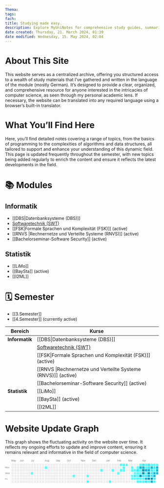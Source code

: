 ```yaml
---
Thema:
tags: 
fach: 
title: Studying made easy.
description: Explore MyUniNotes for comprehensive study guides, summaries, and academic resources tailored for students across Computer Science. Elevate your learning, ace your exams, and connect with peers for collaborative study. Your go-to for academic success!
date created: Thursday, 21. March 2024, 01:39
date modified: Wednesday, 15. May 2024, 02:04
---
```

# About This Site

This website serves as a centralized archive, offering you structured access to a wealth of study materials that I’ve gathered and written in the language of the module (mostly German). It’s designed to provide a clear, organized, and comprehensive resource for anyone interested in the intricacies of computer science, as seen through my personal academic lens. If necessary, the website can be translated into any required language using a browser’s built-in translator.

# What You’ll Find Here

Here, you’ll find detailed notes covering a range of topics, from the basics of programming to the complexities of algorithms and data structures, all tailored to support and enhance your understanding of this dynamic field. This page is updated frequently throughout the semester, with new topics being added regularly to enrich the content and ensure it reflects the latest developments in the field.

# 📚 Modules

## Informatik
- [[DBS|Datenbanksysteme (DBS)]]
- [Softwaretechnik (SWT)](https://hustle-swt.vercel.app/) 
- [[FSK|Formale Sprachen und Komplexität (FSK)]] (active)
- [[RNVS |Rechnernetze und Verteilte Systeme (RNVS)]] (active)
- [[Bachelorseminar-Software Security]] (active)
## Statistik
- [[LiMo]] 
- [[BaySta]] (active)
- [[I2ML]]

# 🗓️ Semester

- [[3.Semester]]
- [[4.Semester]] (currently active)


| Bereich       | Kurse                                                        |
|---------------|--------------------------------------------------------------|
| **Informatik**| [[DBS\|Datenbanksysteme (DBS)]]                              |
|               | [Softwaretechnik (SWT)](https://hustle-swt.vercel.app/)      |
|               | [[FSK\|Formale Sprachen und Komplexität (FSK)]] (active)     |
|               | [[RNVS \|Rechnernetze und Verteilte Systeme (RNVS)]] (active)|
|               | [[Bachelorseminar-Software Security]] (active)               |
| **Statistik** | [[LiMo]]                                                     |
|               | [[BaySta]] (active)                                          |
|               | [[I2ML]]                                                     |


# Website Update Graph

This graph shows the fluctuating activity on the website over time. It reflects my ongoing efforts to update and improve content, ensuring it remains relevant and informative in the field of computer science. 



<!-- IMPORT SVG HERE -->

<svg width="100%" height="100%" viewBox="0 0 663 104" preserveAspectRatio="xMidYMid meet" version="1.1" xmlns="http://www.w3.org/2000/svg" xmlns:xlink="http://www.w3.org/1999/xlink" width="663" height="104"><rect style="fill:#EEEEEE;shape-rendering:crispedges;" data-score="0" data-date="2023-05-14" x="27" y="20" width="10" height="10"/><rect style="fill:#EEEEEE;shape-rendering:crispedges;" data-score="0" data-date="2023-05-21" x="39" y="20" width="10" height="10"/><rect style="fill:#EEEEEE;shape-rendering:crispedges;" data-score="0" data-date="2023-05-28" x="51" y="20" width="10" height="10"/><rect style="fill:#EEEEEE;shape-rendering:crispedges;" data-score="0" data-date="2023-06-04" x="63" y="20" width="10" height="10"/><rect style="fill:#EEEEEE;shape-rendering:crispedges;" data-score="0" data-date="2023-06-11" x="75" y="20" width="10" height="10"/><rect style="fill:#EEEEEE;shape-rendering:crispedges;" data-score="0" data-date="2023-06-18" x="87" y="20" width="10" height="10"/><rect style="fill:#EEEEEE;shape-rendering:crispedges;" data-score="0" data-date="2023-06-25" x="99" y="20" width="10" height="10"/><rect style="fill:#EEEEEE;shape-rendering:crispedges;" data-score="0" data-date="2023-07-02" x="111" y="20" width="10" height="10"/><rect style="fill:#EEEEEE;shape-rendering:crispedges;" data-score="0" data-date="2023-07-09" x="123" y="20" width="10" height="10"/><rect style="fill:#EEEEEE;shape-rendering:crispedges;" data-score="0" data-date="2023-07-16" x="135" y="20" width="10" height="10"/><rect style="fill:#EEEEEE;shape-rendering:crispedges;" data-score="0" data-date="2023-07-23" x="147" y="20" width="10" height="10"/><rect style="fill:#EEEEEE;shape-rendering:crispedges;" data-score="0" data-date="2023-07-30" x="159" y="20" width="10" height="10"/><rect style="fill:#EEEEEE;shape-rendering:crispedges;" data-score="0" data-date="2023-08-06" x="171" y="20" width="10" height="10"/><rect style="fill:#EEEEEE;shape-rendering:crispedges;" data-score="0" data-date="2023-08-13" x="183" y="20" width="10" height="10"/><rect style="fill:#EEEEEE;shape-rendering:crispedges;" data-score="0" data-date="2023-08-20" x="195" y="20" width="10" height="10"/><rect style="fill:#EEEEEE;shape-rendering:crispedges;" data-score="0" data-date="2023-08-27" x="207" y="20" width="10" height="10"/><rect style="fill:#EEEEEE;shape-rendering:crispedges;" data-score="0" data-date="2023-09-03" x="219" y="20" width="10" height="10"/><rect style="fill:#EEEEEE;shape-rendering:crispedges;" data-score="0" data-date="2023-09-10" x="231" y="20" width="10" height="10"/><rect style="fill:#EEEEEE;shape-rendering:crispedges;" data-score="0" data-date="2023-09-17" x="243" y="20" width="10" height="10"/><rect style="fill:#EEEEEE;shape-rendering:crispedges;" data-score="0" data-date="2023-09-24" x="255" y="20" width="10" height="10"/><rect style="fill:#EEEEEE;shape-rendering:crispedges;" data-score="0" data-date="2023-10-01" x="267" y="20" width="10" height="10"/><rect style="fill:#EEEEEE;shape-rendering:crispedges;" data-score="0" data-date="2023-10-08" x="279" y="20" width="10" height="10"/><rect style="fill:#EEEEEE;shape-rendering:crispedges;" data-score="0" data-date="2023-10-15" x="291" y="20" width="10" height="10"/><rect style="fill:#EEEEEE;shape-rendering:crispedges;" data-score="0" data-date="2023-10-22" x="303" y="20" width="10" height="10"/><rect style="fill:#EEEEEE;shape-rendering:crispedges;" data-score="0" data-date="2023-10-29" x="315" y="20" width="10" height="10"/><rect style="fill:#EEEEEE;shape-rendering:crispedges;" data-score="0" data-date="2023-11-05" x="327" y="20" width="10" height="10"/><rect style="fill:#EEEEEE;shape-rendering:crispedges;" data-score="0" data-date="2023-11-12" x="339" y="20" width="10" height="10"/><rect style="fill:#EEEEEE;shape-rendering:crispedges;" data-score="0" data-date="2023-11-19" x="351" y="20" width="10" height="10"/><rect style="fill:#EEEEEE;shape-rendering:crispedges;" data-score="0" data-date="2023-11-26" x="363" y="20" width="10" height="10"/><rect style="fill:#EEEEEE;shape-rendering:crispedges;" data-score="0" data-date="2023-12-03" x="375" y="20" width="10" height="10"/><rect style="fill:#EEEEEE;shape-rendering:crispedges;" data-score="0" data-date="2023-12-10" x="387" y="20" width="10" height="10"/><rect style="fill:#EEEEEE;shape-rendering:crispedges;" data-score="0" data-date="2023-12-17" x="399" y="20" width="10" height="10"/><rect style="fill:#EEEEEE;shape-rendering:crispedges;" data-score="0" data-date="2023-12-24" x="411" y="20" width="10" height="10"/><rect style="fill:#EEEEEE;shape-rendering:crispedges;" data-score="0" data-date="2023-12-31" x="423" y="20" width="10" height="10"/><rect style="fill:#EEEEEE;shape-rendering:crispedges;" data-score="0" data-date="2024-01-07" x="435" y="20" width="10" height="10"/><rect style="fill:#EEEEEE;shape-rendering:crispedges;" data-score="0" data-date="2024-01-14" x="447" y="20" width="10" height="10"/><rect style="fill:#EEEEEE;shape-rendering:crispedges;" data-score="0" data-date="2024-01-21" x="459" y="20" width="10" height="10"/><rect style="fill:#EEEEEE;shape-rendering:crispedges;" data-score="0" data-date="2024-01-28" x="471" y="20" width="10" height="10"/><rect style="fill:#EEEEEE;shape-rendering:crispedges;" data-score="0" data-date="2024-02-04" x="483" y="20" width="10" height="10"/><rect style="fill:#4dffff;shape-rendering:crispedges;" data-score="1" data-date="2024-02-11" x="495" y="20" width="10" height="10"/><rect style="fill:#4dffff;shape-rendering:crispedges;" data-score="1" data-date="2024-02-18" x="507" y="20" width="10" height="10"/><rect style="fill:#4dffff;shape-rendering:crispedges;" data-score="1" data-date="2024-02-25" x="519" y="20" width="10" height="10"/><rect style="fill:#EEEEEE;shape-rendering:crispedges;" data-score="0" data-date="2024-03-03" x="531" y="20" width="10" height="10"/><rect style="fill:#EEEEEE;shape-rendering:crispedges;" data-score="0" data-date="2024-03-10" x="543" y="20" width="10" height="10"/><rect style="fill:#EEEEEE;shape-rendering:crispedges;" data-score="0" data-date="2024-03-17" x="555" y="20" width="10" height="10"/><rect style="fill:#EEEEEE;shape-rendering:crispedges;" data-score="0" data-date="2024-03-24" x="567" y="20" width="10" height="10"/><rect style="fill:#4dffff;shape-rendering:crispedges;" data-score="1" data-date="2024-03-31" x="579" y="20" width="10" height="10"/><rect style="fill:#33efff;shape-rendering:crispedges;" data-score="2" data-date="2024-04-07" x="591" y="20" width="10" height="10"/><rect style="fill:#4dffff;shape-rendering:crispedges;" data-score="1" data-date="2024-04-14" x="603" y="20" width="10" height="10"/><rect style="fill:#33efff;shape-rendering:crispedges;" data-score="2" data-date="2024-04-21" x="615" y="20" width="10" height="10"/><rect style="fill:#4dffff;shape-rendering:crispedges;" data-score="1" data-date="2024-04-28" x="627" y="20" width="10" height="10"/><rect style="fill:#4dffff;shape-rendering:crispedges;" data-score="1" data-date="2024-05-05" x="639" y="20" width="10" height="10"/><rect style="fill:#4dffff;shape-rendering:crispedges;" data-score="1" data-date="2024-05-12" x="651" y="20" width="10" height="10"/><rect style="fill:#EEEEEE;shape-rendering:crispedges;" data-score="0" data-date="2023-05-15" x="27" y="32" width="10" height="10"/><rect style="fill:#EEEEEE;shape-rendering:crispedges;" data-score="0" data-date="2023-05-22" x="39" y="32" width="10" height="10"/><rect style="fill:#EEEEEE;shape-rendering:crispedges;" data-score="0" data-date="2023-05-29" x="51" y="32" width="10" height="10"/><rect style="fill:#EEEEEE;shape-rendering:crispedges;" data-score="0" data-date="2023-06-05" x="63" y="32" width="10" height="10"/><rect style="fill:#EEEEEE;shape-rendering:crispedges;" data-score="0" data-date="2023-06-12" x="75" y="32" width="10" height="10"/><rect style="fill:#EEEEEE;shape-rendering:crispedges;" data-score="0" data-date="2023-06-19" x="87" y="32" width="10" height="10"/><rect style="fill:#EEEEEE;shape-rendering:crispedges;" data-score="0" data-date="2023-06-26" x="99" y="32" width="10" height="10"/><rect style="fill:#EEEEEE;shape-rendering:crispedges;" data-score="0" data-date="2023-07-03" x="111" y="32" width="10" height="10"/><rect style="fill:#EEEEEE;shape-rendering:crispedges;" data-score="0" data-date="2023-07-10" x="123" y="32" width="10" height="10"/><rect style="fill:#EEEEEE;shape-rendering:crispedges;" data-score="0" data-date="2023-07-17" x="135" y="32" width="10" height="10"/><rect style="fill:#EEEEEE;shape-rendering:crispedges;" data-score="0" data-date="2023-07-24" x="147" y="32" width="10" height="10"/><rect style="fill:#EEEEEE;shape-rendering:crispedges;" data-score="0" data-date="2023-07-31" x="159" y="32" width="10" height="10"/><rect style="fill:#4dffff;shape-rendering:crispedges;" data-score="1" data-date="2023-08-07" x="171" y="32" width="10" height="10"/><rect style="fill:#EEEEEE;shape-rendering:crispedges;" data-score="0" data-date="2023-08-14" x="183" y="32" width="10" height="10"/><rect style="fill:#EEEEEE;shape-rendering:crispedges;" data-score="0" data-date="2023-08-21" x="195" y="32" width="10" height="10"/><rect style="fill:#EEEEEE;shape-rendering:crispedges;" data-score="0" data-date="2023-08-28" x="207" y="32" width="10" height="10"/><rect style="fill:#EEEEEE;shape-rendering:crispedges;" data-score="0" data-date="2023-09-04" x="219" y="32" width="10" height="10"/><rect style="fill:#EEEEEE;shape-rendering:crispedges;" data-score="0" data-date="2023-09-11" x="231" y="32" width="10" height="10"/><rect style="fill:#EEEEEE;shape-rendering:crispedges;" data-score="0" data-date="2023-09-18" x="243" y="32" width="10" height="10"/><rect style="fill:#EEEEEE;shape-rendering:crispedges;" data-score="0" data-date="2023-09-25" x="255" y="32" width="10" height="10"/><rect style="fill:#EEEEEE;shape-rendering:crispedges;" data-score="0" data-date="2023-10-02" x="267" y="32" width="10" height="10"/><rect style="fill:#EEEEEE;shape-rendering:crispedges;" data-score="0" data-date="2023-10-09" x="279" y="32" width="10" height="10"/><rect style="fill:#EEEEEE;shape-rendering:crispedges;" data-score="0" data-date="2023-10-16" x="291" y="32" width="10" height="10"/><rect style="fill:#EEEEEE;shape-rendering:crispedges;" data-score="0" data-date="2023-10-23" x="303" y="32" width="10" height="10"/><rect style="fill:#EEEEEE;shape-rendering:crispedges;" data-score="0" data-date="2023-10-30" x="315" y="32" width="10" height="10"/><rect style="fill:#EEEEEE;shape-rendering:crispedges;" data-score="0" data-date="2023-11-06" x="327" y="32" width="10" height="10"/><rect style="fill:#EEEEEE;shape-rendering:crispedges;" data-score="0" data-date="2023-11-13" x="339" y="32" width="10" height="10"/><rect style="fill:#EEEEEE;shape-rendering:crispedges;" data-score="0" data-date="2023-11-20" x="351" y="32" width="10" height="10"/><rect style="fill:#EEEEEE;shape-rendering:crispedges;" data-score="0" data-date="2023-11-27" x="363" y="32" width="10" height="10"/><rect style="fill:#EEEEEE;shape-rendering:crispedges;" data-score="0" data-date="2023-12-04" x="375" y="32" width="10" height="10"/><rect style="fill:#EEEEEE;shape-rendering:crispedges;" data-score="0" data-date="2023-12-11" x="387" y="32" width="10" height="10"/><rect style="fill:#EEEEEE;shape-rendering:crispedges;" data-score="0" data-date="2023-12-18" x="399" y="32" width="10" height="10"/><rect style="fill:#EEEEEE;shape-rendering:crispedges;" data-score="0" data-date="2023-12-25" x="411" y="32" width="10" height="10"/><rect style="fill:#EEEEEE;shape-rendering:crispedges;" data-score="0" data-date="2024-01-01" x="423" y="32" width="10" height="10"/><rect style="fill:#EEEEEE;shape-rendering:crispedges;" data-score="0" data-date="2024-01-08" x="435" y="32" width="10" height="10"/><rect style="fill:#EEEEEE;shape-rendering:crispedges;" data-score="0" data-date="2024-01-15" x="447" y="32" width="10" height="10"/><rect style="fill:#EEEEEE;shape-rendering:crispedges;" data-score="0" data-date="2024-01-22" x="459" y="32" width="10" height="10"/><rect style="fill:#EEEEEE;shape-rendering:crispedges;" data-score="0" data-date="2024-01-29" x="471" y="32" width="10" height="10"/><rect style="fill:#EEEEEE;shape-rendering:crispedges;" data-score="0" data-date="2024-02-05" x="483" y="32" width="10" height="10"/><rect style="fill:#EEEEEE;shape-rendering:crispedges;" data-score="0" data-date="2024-02-12" x="495" y="32" width="10" height="10"/><rect style="fill:#4dffff;shape-rendering:crispedges;" data-score="1" data-date="2024-02-19" x="507" y="32" width="10" height="10"/><rect style="fill:#EEEEEE;shape-rendering:crispedges;" data-score="0" data-date="2024-02-26" x="519" y="32" width="10" height="10"/><rect style="fill:#EEEEEE;shape-rendering:crispedges;" data-score="0" data-date="2024-03-04" x="531" y="32" width="10" height="10"/><rect style="fill:#4dffff;shape-rendering:crispedges;" data-score="1" data-date="2024-03-11" x="543" y="32" width="10" height="10"/><rect style="fill:#EEEEEE;shape-rendering:crispedges;" data-score="0" data-date="2024-03-18" x="555" y="32" width="10" height="10"/><rect style="fill:#4dffff;shape-rendering:crispedges;" data-score="1" data-date="2024-03-25" x="567" y="32" width="10" height="10"/><rect style="fill:#00BCE3;shape-rendering:crispedges;" data-score="3" data-date="2024-04-01" x="579" y="32" width="10" height="10"/><rect style="fill:#00BCE3;shape-rendering:crispedges;" data-score="3" data-date="2024-04-08" x="591" y="32" width="10" height="10"/><rect style="fill:#4dffff;shape-rendering:crispedges;" data-score="1" data-date="2024-04-15" x="603" y="32" width="10" height="10"/><rect style="fill:#33efff;shape-rendering:crispedges;" data-score="2" data-date="2024-04-22" x="615" y="32" width="10" height="10"/><rect style="fill:#00BCE3;shape-rendering:crispedges;" data-score="3" data-date="2024-04-29" x="627" y="32" width="10" height="10"/><rect style="fill:#33efff;shape-rendering:crispedges;" data-score="2" data-date="2024-05-06" x="639" y="32" width="10" height="10"/><rect style="fill:#00BCE3;shape-rendering:crispedges;" data-score="3" data-date="2024-05-13" x="651" y="32" width="10" height="10"/><rect style="fill:#EEEEEE;shape-rendering:crispedges;" data-score="0" data-date="2023-05-16" x="27" y="44" width="10" height="10"/><rect style="fill:#EEEEEE;shape-rendering:crispedges;" data-score="0" data-date="2023-05-23" x="39" y="44" width="10" height="10"/><rect style="fill:#EEEEEE;shape-rendering:crispedges;" data-score="0" data-date="2023-05-30" x="51" y="44" width="10" height="10"/><rect style="fill:#EEEEEE;shape-rendering:crispedges;" data-score="0" data-date="2023-06-06" x="63" y="44" width="10" height="10"/><rect style="fill:#EEEEEE;shape-rendering:crispedges;" data-score="0" data-date="2023-06-13" x="75" y="44" width="10" height="10"/><rect style="fill:#EEEEEE;shape-rendering:crispedges;" data-score="0" data-date="2023-06-20" x="87" y="44" width="10" height="10"/><rect style="fill:#EEEEEE;shape-rendering:crispedges;" data-score="0" data-date="2023-06-27" x="99" y="44" width="10" height="10"/><rect style="fill:#EEEEEE;shape-rendering:crispedges;" data-score="0" data-date="2023-07-04" x="111" y="44" width="10" height="10"/><rect style="fill:#EEEEEE;shape-rendering:crispedges;" data-score="0" data-date="2023-07-11" x="123" y="44" width="10" height="10"/><rect style="fill:#EEEEEE;shape-rendering:crispedges;" data-score="0" data-date="2023-07-18" x="135" y="44" width="10" height="10"/><rect style="fill:#EEEEEE;shape-rendering:crispedges;" data-score="0" data-date="2023-07-25" x="147" y="44" width="10" height="10"/><rect style="fill:#EEEEEE;shape-rendering:crispedges;" data-score="0" data-date="2023-08-01" x="159" y="44" width="10" height="10"/><rect style="fill:#EEEEEE;shape-rendering:crispedges;" data-score="0" data-date="2023-08-08" x="171" y="44" width="10" height="10"/><rect style="fill:#EEEEEE;shape-rendering:crispedges;" data-score="0" data-date="2023-08-15" x="183" y="44" width="10" height="10"/><rect style="fill:#EEEEEE;shape-rendering:crispedges;" data-score="0" data-date="2023-08-22" x="195" y="44" width="10" height="10"/><rect style="fill:#EEEEEE;shape-rendering:crispedges;" data-score="0" data-date="2023-08-29" x="207" y="44" width="10" height="10"/><rect style="fill:#EEEEEE;shape-rendering:crispedges;" data-score="0" data-date="2023-09-05" x="219" y="44" width="10" height="10"/><rect style="fill:#EEEEEE;shape-rendering:crispedges;" data-score="0" data-date="2023-09-12" x="231" y="44" width="10" height="10"/><rect style="fill:#EEEEEE;shape-rendering:crispedges;" data-score="0" data-date="2023-09-19" x="243" y="44" width="10" height="10"/><rect style="fill:#EEEEEE;shape-rendering:crispedges;" data-score="0" data-date="2023-09-26" x="255" y="44" width="10" height="10"/><rect style="fill:#EEEEEE;shape-rendering:crispedges;" data-score="0" data-date="2023-10-03" x="267" y="44" width="10" height="10"/><rect style="fill:#EEEEEE;shape-rendering:crispedges;" data-score="0" data-date="2023-10-10" x="279" y="44" width="10" height="10"/><rect style="fill:#EEEEEE;shape-rendering:crispedges;" data-score="0" data-date="2023-10-17" x="291" y="44" width="10" height="10"/><rect style="fill:#EEEEEE;shape-rendering:crispedges;" data-score="0" data-date="2023-10-24" x="303" y="44" width="10" height="10"/><rect style="fill:#EEEEEE;shape-rendering:crispedges;" data-score="0" data-date="2023-10-31" x="315" y="44" width="10" height="10"/><rect style="fill:#EEEEEE;shape-rendering:crispedges;" data-score="0" data-date="2023-11-07" x="327" y="44" width="10" height="10"/><rect style="fill:#EEEEEE;shape-rendering:crispedges;" data-score="0" data-date="2023-11-14" x="339" y="44" width="10" height="10"/><rect style="fill:#EEEEEE;shape-rendering:crispedges;" data-score="0" data-date="2023-11-21" x="351" y="44" width="10" height="10"/><rect style="fill:#EEEEEE;shape-rendering:crispedges;" data-score="0" data-date="2023-11-28" x="363" y="44" width="10" height="10"/><rect style="fill:#EEEEEE;shape-rendering:crispedges;" data-score="0" data-date="2023-12-05" x="375" y="44" width="10" height="10"/><rect style="fill:#EEEEEE;shape-rendering:crispedges;" data-score="0" data-date="2023-12-12" x="387" y="44" width="10" height="10"/><rect style="fill:#EEEEEE;shape-rendering:crispedges;" data-score="0" data-date="2023-12-19" x="399" y="44" width="10" height="10"/><rect style="fill:#4dffff;shape-rendering:crispedges;" data-score="1" data-date="2023-12-26" x="411" y="44" width="10" height="10"/><rect style="fill:#EEEEEE;shape-rendering:crispedges;" data-score="0" data-date="2024-01-02" x="423" y="44" width="10" height="10"/><rect style="fill:#EEEEEE;shape-rendering:crispedges;" data-score="0" data-date="2024-01-09" x="435" y="44" width="10" height="10"/><rect style="fill:#EEEEEE;shape-rendering:crispedges;" data-score="0" data-date="2024-01-16" x="447" y="44" width="10" height="10"/><rect style="fill:#4dffff;shape-rendering:crispedges;" data-score="1" data-date="2024-01-23" x="459" y="44" width="10" height="10"/><rect style="fill:#EEEEEE;shape-rendering:crispedges;" data-score="0" data-date="2024-01-30" x="471" y="44" width="10" height="10"/><rect style="fill:#EEEEEE;shape-rendering:crispedges;" data-score="0" data-date="2024-02-06" x="483" y="44" width="10" height="10"/><rect style="fill:#4dffff;shape-rendering:crispedges;" data-score="1" data-date="2024-02-13" x="495" y="44" width="10" height="10"/><rect style="fill:#4dffff;shape-rendering:crispedges;" data-score="1" data-date="2024-02-20" x="507" y="44" width="10" height="10"/><rect style="fill:#EEEEEE;shape-rendering:crispedges;" data-score="0" data-date="2024-02-27" x="519" y="44" width="10" height="10"/><rect style="fill:#EEEEEE;shape-rendering:crispedges;" data-score="0" data-date="2024-03-05" x="531" y="44" width="10" height="10"/><rect style="fill:#4dffff;shape-rendering:crispedges;" data-score="1" data-date="2024-03-12" x="543" y="44" width="10" height="10"/><rect style="fill:#4dffff;shape-rendering:crispedges;" data-score="1" data-date="2024-03-19" x="555" y="44" width="10" height="10"/><rect style="fill:#33efff;shape-rendering:crispedges;" data-score="2" data-date="2024-03-26" x="567" y="44" width="10" height="10"/><rect style="fill:#4dffff;shape-rendering:crispedges;" data-score="1" data-date="2024-04-02" x="579" y="44" width="10" height="10"/><rect style="fill:#0096b6;shape-rendering:crispedges;" data-score="4" data-date="2024-04-09" x="591" y="44" width="10" height="10"/><rect style="fill:#00BCE3;shape-rendering:crispedges;" data-score="3" data-date="2024-04-16" x="603" y="44" width="10" height="10"/><rect style="fill:#00BCE3;shape-rendering:crispedges;" data-score="3" data-date="2024-04-23" x="615" y="44" width="10" height="10"/><rect style="fill:#33efff;shape-rendering:crispedges;" data-score="2" data-date="2024-04-30" x="627" y="44" width="10" height="10"/><rect style="fill:#4dffff;shape-rendering:crispedges;" data-score="1" data-date="2024-05-07" x="639" y="44" width="10" height="10"/><rect style="fill:#00BCE3;shape-rendering:crispedges;" data-score="3" data-date="2024-05-14" x="651" y="44" width="10" height="10"/><rect style="fill:#EEEEEE;shape-rendering:crispedges;" data-score="0" data-date="2023-05-17" x="27" y="56" width="10" height="10"/><rect style="fill:#EEEEEE;shape-rendering:crispedges;" data-score="0" data-date="2023-05-24" x="39" y="56" width="10" height="10"/><rect style="fill:#EEEEEE;shape-rendering:crispedges;" data-score="0" data-date="2023-05-31" x="51" y="56" width="10" height="10"/><rect style="fill:#EEEEEE;shape-rendering:crispedges;" data-score="0" data-date="2023-06-07" x="63" y="56" width="10" height="10"/><rect style="fill:#EEEEEE;shape-rendering:crispedges;" data-score="0" data-date="2023-06-14" x="75" y="56" width="10" height="10"/><rect style="fill:#EEEEEE;shape-rendering:crispedges;" data-score="0" data-date="2023-06-21" x="87" y="56" width="10" height="10"/><rect style="fill:#EEEEEE;shape-rendering:crispedges;" data-score="0" data-date="2023-06-28" x="99" y="56" width="10" height="10"/><rect style="fill:#4dffff;shape-rendering:crispedges;" data-score="1" data-date="2023-07-05" x="111" y="56" width="10" height="10"/><rect style="fill:#EEEEEE;shape-rendering:crispedges;" data-score="0" data-date="2023-07-12" x="123" y="56" width="10" height="10"/><rect style="fill:#EEEEEE;shape-rendering:crispedges;" data-score="0" data-date="2023-07-19" x="135" y="56" width="10" height="10"/><rect style="fill:#EEEEEE;shape-rendering:crispedges;" data-score="0" data-date="2023-07-26" x="147" y="56" width="10" height="10"/><rect style="fill:#EEEEEE;shape-rendering:crispedges;" data-score="0" data-date="2023-08-02" x="159" y="56" width="10" height="10"/><rect style="fill:#EEEEEE;shape-rendering:crispedges;" data-score="0" data-date="2023-08-09" x="171" y="56" width="10" height="10"/><rect style="fill:#EEEEEE;shape-rendering:crispedges;" data-score="0" data-date="2023-08-16" x="183" y="56" width="10" height="10"/><rect style="fill:#EEEEEE;shape-rendering:crispedges;" data-score="0" data-date="2023-08-23" x="195" y="56" width="10" height="10"/><rect style="fill:#EEEEEE;shape-rendering:crispedges;" data-score="0" data-date="2023-08-30" x="207" y="56" width="10" height="10"/><rect style="fill:#EEEEEE;shape-rendering:crispedges;" data-score="0" data-date="2023-09-06" x="219" y="56" width="10" height="10"/><rect style="fill:#EEEEEE;shape-rendering:crispedges;" data-score="0" data-date="2023-09-13" x="231" y="56" width="10" height="10"/><rect style="fill:#EEEEEE;shape-rendering:crispedges;" data-score="0" data-date="2023-09-20" x="243" y="56" width="10" height="10"/><rect style="fill:#EEEEEE;shape-rendering:crispedges;" data-score="0" data-date="2023-09-27" x="255" y="56" width="10" height="10"/><rect style="fill:#EEEEEE;shape-rendering:crispedges;" data-score="0" data-date="2023-10-04" x="267" y="56" width="10" height="10"/><rect style="fill:#EEEEEE;shape-rendering:crispedges;" data-score="0" data-date="2023-10-11" x="279" y="56" width="10" height="10"/><rect style="fill:#EEEEEE;shape-rendering:crispedges;" data-score="0" data-date="2023-10-18" x="291" y="56" width="10" height="10"/><rect style="fill:#EEEEEE;shape-rendering:crispedges;" data-score="0" data-date="2023-10-25" x="303" y="56" width="10" height="10"/><rect style="fill:#EEEEEE;shape-rendering:crispedges;" data-score="0" data-date="2023-11-01" x="315" y="56" width="10" height="10"/><rect style="fill:#EEEEEE;shape-rendering:crispedges;" data-score="0" data-date="2023-11-08" x="327" y="56" width="10" height="10"/><rect style="fill:#EEEEEE;shape-rendering:crispedges;" data-score="0" data-date="2023-11-15" x="339" y="56" width="10" height="10"/><rect style="fill:#EEEEEE;shape-rendering:crispedges;" data-score="0" data-date="2023-11-22" x="351" y="56" width="10" height="10"/><rect style="fill:#EEEEEE;shape-rendering:crispedges;" data-score="0" data-date="2023-11-29" x="363" y="56" width="10" height="10"/><rect style="fill:#EEEEEE;shape-rendering:crispedges;" data-score="0" data-date="2023-12-06" x="375" y="56" width="10" height="10"/><rect style="fill:#EEEEEE;shape-rendering:crispedges;" data-score="0" data-date="2023-12-13" x="387" y="56" width="10" height="10"/><rect style="fill:#EEEEEE;shape-rendering:crispedges;" data-score="0" data-date="2023-12-20" x="399" y="56" width="10" height="10"/><rect style="fill:#EEEEEE;shape-rendering:crispedges;" data-score="0" data-date="2023-12-27" x="411" y="56" width="10" height="10"/><rect style="fill:#EEEEEE;shape-rendering:crispedges;" data-score="0" data-date="2024-01-03" x="423" y="56" width="10" height="10"/><rect style="fill:#EEEEEE;shape-rendering:crispedges;" data-score="0" data-date="2024-01-10" x="435" y="56" width="10" height="10"/><rect style="fill:#EEEEEE;shape-rendering:crispedges;" data-score="0" data-date="2024-01-17" x="447" y="56" width="10" height="10"/><rect style="fill:#EEEEEE;shape-rendering:crispedges;" data-score="0" data-date="2024-01-24" x="459" y="56" width="10" height="10"/><rect style="fill:#EEEEEE;shape-rendering:crispedges;" data-score="0" data-date="2024-01-31" x="471" y="56" width="10" height="10"/><rect style="fill:#4dffff;shape-rendering:crispedges;" data-score="1" data-date="2024-02-07" x="483" y="56" width="10" height="10"/><rect style="fill:#EEEEEE;shape-rendering:crispedges;" data-score="0" data-date="2024-02-14" x="495" y="56" width="10" height="10"/><rect style="fill:#EEEEEE;shape-rendering:crispedges;" data-score="0" data-date="2024-02-21" x="507" y="56" width="10" height="10"/><rect style="fill:#EEEEEE;shape-rendering:crispedges;" data-score="0" data-date="2024-02-28" x="519" y="56" width="10" height="10"/><rect style="fill:#EEEEEE;shape-rendering:crispedges;" data-score="0" data-date="2024-03-06" x="531" y="56" width="10" height="10"/><rect style="fill:#EEEEEE;shape-rendering:crispedges;" data-score="0" data-date="2024-03-13" x="543" y="56" width="10" height="10"/><rect style="fill:#4dffff;shape-rendering:crispedges;" data-score="1" data-date="2024-03-20" x="555" y="56" width="10" height="10"/><rect style="fill:#4dffff;shape-rendering:crispedges;" data-score="1" data-date="2024-03-27" x="567" y="56" width="10" height="10"/><rect style="fill:#4dffff;shape-rendering:crispedges;" data-score="1" data-date="2024-04-03" x="579" y="56" width="10" height="10"/><rect style="fill:#0096b6;shape-rendering:crispedges;" data-score="4" data-date="2024-04-10" x="591" y="56" width="10" height="10"/><rect style="fill:#4dffff;shape-rendering:crispedges;" data-score="1" data-date="2024-04-17" x="603" y="56" width="10" height="10"/><rect style="fill:#0096b6;shape-rendering:crispedges;" data-score="4" data-date="2024-04-24" x="615" y="56" width="10" height="10"/><rect style="fill:#33efff;shape-rendering:crispedges;" data-score="2" data-date="2024-05-01" x="627" y="56" width="10" height="10"/><rect style="fill:#00BCE3;shape-rendering:crispedges;" data-score="3" data-date="2024-05-08" x="639" y="56" width="10" height="10"/><rect style="fill:#00BCE3;shape-rendering:crispedges;" data-score="3" data-date="2024-05-15" x="651" y="56" width="10" height="10"/><rect style="fill:#EEEEEE;shape-rendering:crispedges;" data-score="0" data-date="2023-05-18" x="27" y="68" width="10" height="10"/><rect style="fill:#EEEEEE;shape-rendering:crispedges;" data-score="0" data-date="2023-05-25" x="39" y="68" width="10" height="10"/><rect style="fill:#EEEEEE;shape-rendering:crispedges;" data-score="0" data-date="2023-06-01" x="51" y="68" width="10" height="10"/><rect style="fill:#EEEEEE;shape-rendering:crispedges;" data-score="0" data-date="2023-06-08" x="63" y="68" width="10" height="10"/><rect style="fill:#EEEEEE;shape-rendering:crispedges;" data-score="0" data-date="2023-06-15" x="75" y="68" width="10" height="10"/><rect style="fill:#EEEEEE;shape-rendering:crispedges;" data-score="0" data-date="2023-06-22" x="87" y="68" width="10" height="10"/><rect style="fill:#EEEEEE;shape-rendering:crispedges;" data-score="0" data-date="2023-06-29" x="99" y="68" width="10" height="10"/><rect style="fill:#EEEEEE;shape-rendering:crispedges;" data-score="0" data-date="2023-07-06" x="111" y="68" width="10" height="10"/><rect style="fill:#EEEEEE;shape-rendering:crispedges;" data-score="0" data-date="2023-07-13" x="123" y="68" width="10" height="10"/><rect style="fill:#EEEEEE;shape-rendering:crispedges;" data-score="0" data-date="2023-07-20" x="135" y="68" width="10" height="10"/><rect style="fill:#EEEEEE;shape-rendering:crispedges;" data-score="0" data-date="2023-07-27" x="147" y="68" width="10" height="10"/><rect style="fill:#EEEEEE;shape-rendering:crispedges;" data-score="0" data-date="2023-08-03" x="159" y="68" width="10" height="10"/><rect style="fill:#EEEEEE;shape-rendering:crispedges;" data-score="0" data-date="2023-08-10" x="171" y="68" width="10" height="10"/><rect style="fill:#EEEEEE;shape-rendering:crispedges;" data-score="0" data-date="2023-08-17" x="183" y="68" width="10" height="10"/><rect style="fill:#EEEEEE;shape-rendering:crispedges;" data-score="0" data-date="2023-08-24" x="195" y="68" width="10" height="10"/><rect style="fill:#EEEEEE;shape-rendering:crispedges;" data-score="0" data-date="2023-08-31" x="207" y="68" width="10" height="10"/><rect style="fill:#EEEEEE;shape-rendering:crispedges;" data-score="0" data-date="2023-09-07" x="219" y="68" width="10" height="10"/><rect style="fill:#EEEEEE;shape-rendering:crispedges;" data-score="0" data-date="2023-09-14" x="231" y="68" width="10" height="10"/><rect style="fill:#EEEEEE;shape-rendering:crispedges;" data-score="0" data-date="2023-09-21" x="243" y="68" width="10" height="10"/><rect style="fill:#EEEEEE;shape-rendering:crispedges;" data-score="0" data-date="2023-09-28" x="255" y="68" width="10" height="10"/><rect style="fill:#EEEEEE;shape-rendering:crispedges;" data-score="0" data-date="2023-10-05" x="267" y="68" width="10" height="10"/><rect style="fill:#EEEEEE;shape-rendering:crispedges;" data-score="0" data-date="2023-10-12" x="279" y="68" width="10" height="10"/><rect style="fill:#4dffff;shape-rendering:crispedges;" data-score="1" data-date="2023-10-19" x="291" y="68" width="10" height="10"/><rect style="fill:#EEEEEE;shape-rendering:crispedges;" data-score="0" data-date="2023-10-26" x="303" y="68" width="10" height="10"/><rect style="fill:#EEEEEE;shape-rendering:crispedges;" data-score="0" data-date="2023-11-02" x="315" y="68" width="10" height="10"/><rect style="fill:#EEEEEE;shape-rendering:crispedges;" data-score="0" data-date="2023-11-09" x="327" y="68" width="10" height="10"/><rect style="fill:#EEEEEE;shape-rendering:crispedges;" data-score="0" data-date="2023-11-16" x="339" y="68" width="10" height="10"/><rect style="fill:#4dffff;shape-rendering:crispedges;" data-score="1" data-date="2023-11-23" x="351" y="68" width="10" height="10"/><rect style="fill:#EEEEEE;shape-rendering:crispedges;" data-score="0" data-date="2023-11-30" x="363" y="68" width="10" height="10"/><rect style="fill:#EEEEEE;shape-rendering:crispedges;" data-score="0" data-date="2023-12-07" x="375" y="68" width="10" height="10"/><rect style="fill:#EEEEEE;shape-rendering:crispedges;" data-score="0" data-date="2023-12-14" x="387" y="68" width="10" height="10"/><rect style="fill:#EEEEEE;shape-rendering:crispedges;" data-score="0" data-date="2023-12-21" x="399" y="68" width="10" height="10"/><rect style="fill:#EEEEEE;shape-rendering:crispedges;" data-score="0" data-date="2023-12-28" x="411" y="68" width="10" height="10"/><rect style="fill:#EEEEEE;shape-rendering:crispedges;" data-score="0" data-date="2024-01-04" x="423" y="68" width="10" height="10"/><rect style="fill:#EEEEEE;shape-rendering:crispedges;" data-score="0" data-date="2024-01-11" x="435" y="68" width="10" height="10"/><rect style="fill:#EEEEEE;shape-rendering:crispedges;" data-score="0" data-date="2024-01-18" x="447" y="68" width="10" height="10"/><rect style="fill:#EEEEEE;shape-rendering:crispedges;" data-score="0" data-date="2024-01-25" x="459" y="68" width="10" height="10"/><rect style="fill:#EEEEEE;shape-rendering:crispedges;" data-score="0" data-date="2024-02-01" x="471" y="68" width="10" height="10"/><rect style="fill:#EEEEEE;shape-rendering:crispedges;" data-score="0" data-date="2024-02-08" x="483" y="68" width="10" height="10"/><rect style="fill:#EEEEEE;shape-rendering:crispedges;" data-score="0" data-date="2024-02-15" x="495" y="68" width="10" height="10"/><rect style="fill:#EEEEEE;shape-rendering:crispedges;" data-score="0" data-date="2024-02-22" x="507" y="68" width="10" height="10"/><rect style="fill:#EEEEEE;shape-rendering:crispedges;" data-score="0" data-date="2024-02-29" x="519" y="68" width="10" height="10"/><rect style="fill:#EEEEEE;shape-rendering:crispedges;" data-score="0" data-date="2024-03-07" x="531" y="68" width="10" height="10"/><rect style="fill:#4dffff;shape-rendering:crispedges;" data-score="1" data-date="2024-03-14" x="543" y="68" width="10" height="10"/><rect style="fill:#33efff;shape-rendering:crispedges;" data-score="2" data-date="2024-03-21" x="555" y="68" width="10" height="10"/><rect style="fill:#4dffff;shape-rendering:crispedges;" data-score="1" data-date="2024-03-28" x="567" y="68" width="10" height="10"/><rect style="fill:#0096b6;shape-rendering:crispedges;" data-score="4" data-date="2024-04-04" x="579" y="68" width="10" height="10"/><rect style="fill:#33efff;shape-rendering:crispedges;" data-score="2" data-date="2024-04-11" x="591" y="68" width="10" height="10"/><rect style="fill:#33efff;shape-rendering:crispedges;" data-score="2" data-date="2024-04-18" x="603" y="68" width="10" height="10"/><rect style="fill:#00BCE3;shape-rendering:crispedges;" data-score="3" data-date="2024-04-25" x="615" y="68" width="10" height="10"/><rect style="fill:#33efff;shape-rendering:crispedges;" data-score="2" data-date="2024-05-02" x="627" y="68" width="10" height="10"/><rect style="fill:#00BCE3;shape-rendering:crispedges;" data-score="3" data-date="2024-05-09" x="639" y="68" width="10" height="10"/><rect style="fill:#EEEEEE;shape-rendering:crispedges;" data-score="0" data-date="2023-05-19" x="27" y="80" width="10" height="10"/><rect style="fill:#EEEEEE;shape-rendering:crispedges;" data-score="0" data-date="2023-05-26" x="39" y="80" width="10" height="10"/><rect style="fill:#EEEEEE;shape-rendering:crispedges;" data-score="0" data-date="2023-06-02" x="51" y="80" width="10" height="10"/><rect style="fill:#EEEEEE;shape-rendering:crispedges;" data-score="0" data-date="2023-06-09" x="63" y="80" width="10" height="10"/><rect style="fill:#EEEEEE;shape-rendering:crispedges;" data-score="0" data-date="2023-06-16" x="75" y="80" width="10" height="10"/><rect style="fill:#EEEEEE;shape-rendering:crispedges;" data-score="0" data-date="2023-06-23" x="87" y="80" width="10" height="10"/><rect style="fill:#EEEEEE;shape-rendering:crispedges;" data-score="0" data-date="2023-06-30" x="99" y="80" width="10" height="10"/><rect style="fill:#EEEEEE;shape-rendering:crispedges;" data-score="0" data-date="2023-07-07" x="111" y="80" width="10" height="10"/><rect style="fill:#EEEEEE;shape-rendering:crispedges;" data-score="0" data-date="2023-07-14" x="123" y="80" width="10" height="10"/><rect style="fill:#EEEEEE;shape-rendering:crispedges;" data-score="0" data-date="2023-07-21" x="135" y="80" width="10" height="10"/><rect style="fill:#EEEEEE;shape-rendering:crispedges;" data-score="0" data-date="2023-07-28" x="147" y="80" width="10" height="10"/><rect style="fill:#EEEEEE;shape-rendering:crispedges;" data-score="0" data-date="2023-08-04" x="159" y="80" width="10" height="10"/><rect style="fill:#EEEEEE;shape-rendering:crispedges;" data-score="0" data-date="2023-08-11" x="171" y="80" width="10" height="10"/><rect style="fill:#EEEEEE;shape-rendering:crispedges;" data-score="0" data-date="2023-08-18" x="183" y="80" width="10" height="10"/><rect style="fill:#EEEEEE;shape-rendering:crispedges;" data-score="0" data-date="2023-08-25" x="195" y="80" width="10" height="10"/><rect style="fill:#EEEEEE;shape-rendering:crispedges;" data-score="0" data-date="2023-09-01" x="207" y="80" width="10" height="10"/><rect style="fill:#EEEEEE;shape-rendering:crispedges;" data-score="0" data-date="2023-09-08" x="219" y="80" width="10" height="10"/><rect style="fill:#EEEEEE;shape-rendering:crispedges;" data-score="0" data-date="2023-09-15" x="231" y="80" width="10" height="10"/><rect style="fill:#EEEEEE;shape-rendering:crispedges;" data-score="0" data-date="2023-09-22" x="243" y="80" width="10" height="10"/><rect style="fill:#EEEEEE;shape-rendering:crispedges;" data-score="0" data-date="2023-09-29" x="255" y="80" width="10" height="10"/><rect style="fill:#EEEEEE;shape-rendering:crispedges;" data-score="0" data-date="2023-10-06" x="267" y="80" width="10" height="10"/><rect style="fill:#EEEEEE;shape-rendering:crispedges;" data-score="0" data-date="2023-10-13" x="279" y="80" width="10" height="10"/><rect style="fill:#EEEEEE;shape-rendering:crispedges;" data-score="0" data-date="2023-10-20" x="291" y="80" width="10" height="10"/><rect style="fill:#EEEEEE;shape-rendering:crispedges;" data-score="0" data-date="2023-10-27" x="303" y="80" width="10" height="10"/><rect style="fill:#EEEEEE;shape-rendering:crispedges;" data-score="0" data-date="2023-11-03" x="315" y="80" width="10" height="10"/><rect style="fill:#EEEEEE;shape-rendering:crispedges;" data-score="0" data-date="2023-11-10" x="327" y="80" width="10" height="10"/><rect style="fill:#EEEEEE;shape-rendering:crispedges;" data-score="0" data-date="2023-11-17" x="339" y="80" width="10" height="10"/><rect style="fill:#EEEEEE;shape-rendering:crispedges;" data-score="0" data-date="2023-11-24" x="351" y="80" width="10" height="10"/><rect style="fill:#EEEEEE;shape-rendering:crispedges;" data-score="0" data-date="2023-12-01" x="363" y="80" width="10" height="10"/><rect style="fill:#EEEEEE;shape-rendering:crispedges;" data-score="0" data-date="2023-12-08" x="375" y="80" width="10" height="10"/><rect style="fill:#EEEEEE;shape-rendering:crispedges;" data-score="0" data-date="2023-12-15" x="387" y="80" width="10" height="10"/><rect style="fill:#EEEEEE;shape-rendering:crispedges;" data-score="0" data-date="2023-12-22" x="399" y="80" width="10" height="10"/><rect style="fill:#EEEEEE;shape-rendering:crispedges;" data-score="0" data-date="2023-12-29" x="411" y="80" width="10" height="10"/><rect style="fill:#EEEEEE;shape-rendering:crispedges;" data-score="0" data-date="2024-01-05" x="423" y="80" width="10" height="10"/><rect style="fill:#EEEEEE;shape-rendering:crispedges;" data-score="0" data-date="2024-01-12" x="435" y="80" width="10" height="10"/><rect style="fill:#EEEEEE;shape-rendering:crispedges;" data-score="0" data-date="2024-01-19" x="447" y="80" width="10" height="10"/><rect style="fill:#EEEEEE;shape-rendering:crispedges;" data-score="0" data-date="2024-01-26" x="459" y="80" width="10" height="10"/><rect style="fill:#EEEEEE;shape-rendering:crispedges;" data-score="0" data-date="2024-02-02" x="471" y="80" width="10" height="10"/><rect style="fill:#EEEEEE;shape-rendering:crispedges;" data-score="0" data-date="2024-02-09" x="483" y="80" width="10" height="10"/><rect style="fill:#EEEEEE;shape-rendering:crispedges;" data-score="0" data-date="2024-02-16" x="495" y="80" width="10" height="10"/><rect style="fill:#EEEEEE;shape-rendering:crispedges;" data-score="0" data-date="2024-02-23" x="507" y="80" width="10" height="10"/><rect style="fill:#EEEEEE;shape-rendering:crispedges;" data-score="0" data-date="2024-03-01" x="519" y="80" width="10" height="10"/><rect style="fill:#EEEEEE;shape-rendering:crispedges;" data-score="0" data-date="2024-03-08" x="531" y="80" width="10" height="10"/><rect style="fill:#4dffff;shape-rendering:crispedges;" data-score="1" data-date="2024-03-15" x="543" y="80" width="10" height="10"/><rect style="fill:#4dffff;shape-rendering:crispedges;" data-score="1" data-date="2024-03-22" x="555" y="80" width="10" height="10"/><rect style="fill:#4dffff;shape-rendering:crispedges;" data-score="1" data-date="2024-03-29" x="567" y="80" width="10" height="10"/><rect style="fill:#4dffff;shape-rendering:crispedges;" data-score="1" data-date="2024-04-05" x="579" y="80" width="10" height="10"/><rect style="fill:#4dffff;shape-rendering:crispedges;" data-score="1" data-date="2024-04-12" x="591" y="80" width="10" height="10"/><rect style="fill:#00BCE3;shape-rendering:crispedges;" data-score="3" data-date="2024-04-19" x="603" y="80" width="10" height="10"/><rect style="fill:#0096b6;shape-rendering:crispedges;" data-score="4" data-date="2024-04-26" x="615" y="80" width="10" height="10"/><rect style="fill:#0096b6;shape-rendering:crispedges;" data-score="4" data-date="2024-05-03" x="627" y="80" width="10" height="10"/><rect style="fill:#33efff;shape-rendering:crispedges;" data-score="2" data-date="2024-05-10" x="639" y="80" width="10" height="10"/><rect style="fill:#EEEEEE;shape-rendering:crispedges;" data-score="0" data-date="2023-05-20" x="27" y="92" width="10" height="10"/><rect style="fill:#EEEEEE;shape-rendering:crispedges;" data-score="0" data-date="2023-05-27" x="39" y="92" width="10" height="10"/><rect style="fill:#EEEEEE;shape-rendering:crispedges;" data-score="0" data-date="2023-06-03" x="51" y="92" width="10" height="10"/><rect style="fill:#EEEEEE;shape-rendering:crispedges;" data-score="0" data-date="2023-06-10" x="63" y="92" width="10" height="10"/><rect style="fill:#EEEEEE;shape-rendering:crispedges;" data-score="0" data-date="2023-06-17" x="75" y="92" width="10" height="10"/><rect style="fill:#EEEEEE;shape-rendering:crispedges;" data-score="0" data-date="2023-06-24" x="87" y="92" width="10" height="10"/><rect style="fill:#EEEEEE;shape-rendering:crispedges;" data-score="0" data-date="2023-07-01" x="99" y="92" width="10" height="10"/><rect style="fill:#EEEEEE;shape-rendering:crispedges;" data-score="0" data-date="2023-07-08" x="111" y="92" width="10" height="10"/><rect style="fill:#EEEEEE;shape-rendering:crispedges;" data-score="0" data-date="2023-07-15" x="123" y="92" width="10" height="10"/><rect style="fill:#EEEEEE;shape-rendering:crispedges;" data-score="0" data-date="2023-07-22" x="135" y="92" width="10" height="10"/><rect style="fill:#EEEEEE;shape-rendering:crispedges;" data-score="0" data-date="2023-07-29" x="147" y="92" width="10" height="10"/><rect style="fill:#EEEEEE;shape-rendering:crispedges;" data-score="0" data-date="2023-08-05" x="159" y="92" width="10" height="10"/><rect style="fill:#EEEEEE;shape-rendering:crispedges;" data-score="0" data-date="2023-08-12" x="171" y="92" width="10" height="10"/><rect style="fill:#EEEEEE;shape-rendering:crispedges;" data-score="0" data-date="2023-08-19" x="183" y="92" width="10" height="10"/><rect style="fill:#EEEEEE;shape-rendering:crispedges;" data-score="0" data-date="2023-08-26" x="195" y="92" width="10" height="10"/><rect style="fill:#EEEEEE;shape-rendering:crispedges;" data-score="0" data-date="2023-09-02" x="207" y="92" width="10" height="10"/><rect style="fill:#EEEEEE;shape-rendering:crispedges;" data-score="0" data-date="2023-09-09" x="219" y="92" width="10" height="10"/><rect style="fill:#EEEEEE;shape-rendering:crispedges;" data-score="0" data-date="2023-09-16" x="231" y="92" width="10" height="10"/><rect style="fill:#EEEEEE;shape-rendering:crispedges;" data-score="0" data-date="2023-09-23" x="243" y="92" width="10" height="10"/><rect style="fill:#EEEEEE;shape-rendering:crispedges;" data-score="0" data-date="2023-09-30" x="255" y="92" width="10" height="10"/><rect style="fill:#EEEEEE;shape-rendering:crispedges;" data-score="0" data-date="2023-10-07" x="267" y="92" width="10" height="10"/><rect style="fill:#EEEEEE;shape-rendering:crispedges;" data-score="0" data-date="2023-10-14" x="279" y="92" width="10" height="10"/><rect style="fill:#EEEEEE;shape-rendering:crispedges;" data-score="0" data-date="2023-10-21" x="291" y="92" width="10" height="10"/><rect style="fill:#EEEEEE;shape-rendering:crispedges;" data-score="0" data-date="2023-10-28" x="303" y="92" width="10" height="10"/><rect style="fill:#EEEEEE;shape-rendering:crispedges;" data-score="0" data-date="2023-11-04" x="315" y="92" width="10" height="10"/><rect style="fill:#EEEEEE;shape-rendering:crispedges;" data-score="0" data-date="2023-11-11" x="327" y="92" width="10" height="10"/><rect style="fill:#EEEEEE;shape-rendering:crispedges;" data-score="0" data-date="2023-11-18" x="339" y="92" width="10" height="10"/><rect style="fill:#4dffff;shape-rendering:crispedges;" data-score="1" data-date="2023-11-25" x="351" y="92" width="10" height="10"/><rect style="fill:#EEEEEE;shape-rendering:crispedges;" data-score="0" data-date="2023-12-02" x="363" y="92" width="10" height="10"/><rect style="fill:#EEEEEE;shape-rendering:crispedges;" data-score="0" data-date="2023-12-09" x="375" y="92" width="10" height="10"/><rect style="fill:#EEEEEE;shape-rendering:crispedges;" data-score="0" data-date="2023-12-16" x="387" y="92" width="10" height="10"/><rect style="fill:#EEEEEE;shape-rendering:crispedges;" data-score="0" data-date="2023-12-23" x="399" y="92" width="10" height="10"/><rect style="fill:#EEEEEE;shape-rendering:crispedges;" data-score="0" data-date="2023-12-30" x="411" y="92" width="10" height="10"/><rect style="fill:#EEEEEE;shape-rendering:crispedges;" data-score="0" data-date="2024-01-06" x="423" y="92" width="10" height="10"/><rect style="fill:#EEEEEE;shape-rendering:crispedges;" data-score="0" data-date="2024-01-13" x="435" y="92" width="10" height="10"/><rect style="fill:#4dffff;shape-rendering:crispedges;" data-score="1" data-date="2024-01-20" x="447" y="92" width="10" height="10"/><rect style="fill:#EEEEEE;shape-rendering:crispedges;" data-score="0" data-date="2024-01-27" x="459" y="92" width="10" height="10"/><rect style="fill:#EEEEEE;shape-rendering:crispedges;" data-score="0" data-date="2024-02-03" x="471" y="92" width="10" height="10"/><rect style="fill:#EEEEEE;shape-rendering:crispedges;" data-score="0" data-date="2024-02-10" x="483" y="92" width="10" height="10"/><rect style="fill:#EEEEEE;shape-rendering:crispedges;" data-score="0" data-date="2024-02-17" x="495" y="92" width="10" height="10"/><rect style="fill:#EEEEEE;shape-rendering:crispedges;" data-score="0" data-date="2024-02-24" x="507" y="92" width="10" height="10"/><rect style="fill:#EEEEEE;shape-rendering:crispedges;" data-score="0" data-date="2024-03-02" x="519" y="92" width="10" height="10"/><rect style="fill:#EEEEEE;shape-rendering:crispedges;" data-score="0" data-date="2024-03-09" x="531" y="92" width="10" height="10"/><rect style="fill:#EEEEEE;shape-rendering:crispedges;" data-score="0" data-date="2024-03-16" x="543" y="92" width="10" height="10"/><rect style="fill:#EEEEEE;shape-rendering:crispedges;" data-score="0" data-date="2024-03-23" x="555" y="92" width="10" height="10"/><rect style="fill:#4dffff;shape-rendering:crispedges;" data-score="1" data-date="2024-03-30" x="567" y="92" width="10" height="10"/><rect style="fill:#4dffff;shape-rendering:crispedges;" data-score="1" data-date="2024-04-06" x="579" y="92" width="10" height="10"/><rect style="fill:#4dffff;shape-rendering:crispedges;" data-score="1" data-date="2024-04-13" x="591" y="92" width="10" height="10"/><rect style="fill:#33efff;shape-rendering:crispedges;" data-score="2" data-date="2024-04-20" x="603" y="92" width="10" height="10"/><rect style="fill:#4dffff;shape-rendering:crispedges;" data-score="1" data-date="2024-04-27" x="615" y="92" width="10" height="10"/><rect style="fill:#00BCE3;shape-rendering:crispedges;" data-score="3" data-date="2024-05-04" x="627" y="92" width="10" height="10"/><rect style="fill:#4dffff;shape-rendering:crispedges;" data-score="1" data-date="2024-05-11" x="639" y="92" width="10" height="10"/><text style="fill:#767676;text-anchor:start;text-align:center;font-family:-apple-system, BlinkMacSystemFont, 'Segoe UI', Helvetica, Arial, sans-serif, 'Apple Color Emoji', 'Segoe UI Emoji', 'Segoe UI Symbol';white-space:nowrap;font-size:9px;display:none;" x="0" y="28">Sun</text><text style="fill:#767676;text-anchor:start;text-align:center;font-family:-apple-system, BlinkMacSystemFont, 'Segoe UI', Helvetica, Arial, sans-serif, 'Apple Color Emoji', 'Segoe UI Emoji', 'Segoe UI Symbol';white-space:nowrap;font-size:9px;" x="0" y="40">Mon</text><text style="fill:#767676;text-anchor:start;text-align:center;font-family:-apple-system, BlinkMacSystemFont, 'Segoe UI', Helvetica, Arial, sans-serif, 'Apple Color Emoji', 'Segoe UI Emoji', 'Segoe UI Symbol';white-space:nowrap;font-size:9px;display:none;" x="0" y="52">Tue</text><text style="fill:#767676;text-anchor:start;text-align:center;font-family:-apple-system, BlinkMacSystemFont, 'Segoe UI', Helvetica, Arial, sans-serif, 'Apple Color Emoji', 'Segoe UI Emoji', 'Segoe UI Symbol';white-space:nowrap;font-size:9px;" x="0" y="64">Wed</text><text style="fill:#767676;text-anchor:start;text-align:center;font-family:-apple-system, BlinkMacSystemFont, 'Segoe UI', Helvetica, Arial, sans-serif, 'Apple Color Emoji', 'Segoe UI Emoji', 'Segoe UI Symbol';white-space:nowrap;font-size:9px;display:none;" x="0" y="77">Thu</text><text style="fill:#767676;text-anchor:start;text-align:center;font-family:-apple-system, BlinkMacSystemFont, 'Segoe UI', Helvetica, Arial, sans-serif, 'Apple Color Emoji', 'Segoe UI Emoji', 'Segoe UI Symbol';white-space:nowrap;font-size:9px;" x="0" y="89">Fri</text><text style="fill:#767676;text-anchor:start;text-align:center;font-family:-apple-system, BlinkMacSystemFont, 'Segoe UI', Helvetica, Arial, sans-serif, 'Apple Color Emoji', 'Segoe UI Emoji', 'Segoe UI Symbol';white-space:nowrap;font-size:9px;display:none;" x="0" y="101">Sat</text><text style="fill:#767676;text-anchor:start;text-align:center;font-family:-apple-system, BlinkMacSystemFont, 'Segoe UI', Helvetica, Arial, sans-serif, 'Apple Color Emoji', 'Segoe UI Emoji', 'Segoe UI Symbol';white-space:nowrap;font-size:10px;" x="27" y="10">May</text><text style="fill:#767676;text-anchor:start;text-align:center;font-family:-apple-system, BlinkMacSystemFont, 'Segoe UI', Helvetica, Arial, sans-serif, 'Apple Color Emoji', 'Segoe UI Emoji', 'Segoe UI Symbol';white-space:nowrap;font-size:10px;" x="63" y="10">Jun</text><text style="fill:#767676;text-anchor:start;text-align:center;font-family:-apple-system, BlinkMacSystemFont, 'Segoe UI', Helvetica, Arial, sans-serif, 'Apple Color Emoji', 'Segoe UI Emoji', 'Segoe UI Symbol';white-space:nowrap;font-size:10px;" x="111" y="10">Jul</text><text style="fill:#767676;text-anchor:start;text-align:center;font-family:-apple-system, BlinkMacSystemFont, 'Segoe UI', Helvetica, Arial, sans-serif, 'Apple Color Emoji', 'Segoe UI Emoji', 'Segoe UI Symbol';white-space:nowrap;font-size:10px;" x="171" y="10">Aug</text><text style="fill:#767676;text-anchor:start;text-align:center;font-family:-apple-system, BlinkMacSystemFont, 'Segoe UI', Helvetica, Arial, sans-serif, 'Apple Color Emoji', 'Segoe UI Emoji', 'Segoe UI Symbol';white-space:nowrap;font-size:10px;" x="219" y="10">Sep</text><text style="fill:#767676;text-anchor:start;text-align:center;font-family:-apple-system, BlinkMacSystemFont, 'Segoe UI', Helvetica, Arial, sans-serif, 'Apple Color Emoji', 'Segoe UI Emoji', 'Segoe UI Symbol';white-space:nowrap;font-size:10px;" x="267" y="10">Oct</text><text style="fill:#767676;text-anchor:start;text-align:center;font-family:-apple-system, BlinkMacSystemFont, 'Segoe UI', Helvetica, Arial, sans-serif, 'Apple Color Emoji', 'Segoe UI Emoji', 'Segoe UI Symbol';white-space:nowrap;font-size:10px;" x="327" y="10">Nov</text><text style="fill:#767676;text-anchor:start;text-align:center;font-family:-apple-system, BlinkMacSystemFont, 'Segoe UI', Helvetica, Arial, sans-serif, 'Apple Color Emoji', 'Segoe UI Emoji', 'Segoe UI Symbol';white-space:nowrap;font-size:10px;" x="375" y="10">Dec</text><text style="fill:#767676;text-anchor:start;text-align:center;font-family:-apple-system, BlinkMacSystemFont, 'Segoe UI', Helvetica, Arial, sans-serif, 'Apple Color Emoji', 'Segoe UI Emoji', 'Segoe UI Symbol';white-space:nowrap;font-size:10px;" x="435" y="10">Jan</text><text style="fill:#767676;text-anchor:start;text-align:center;font-family:-apple-system, BlinkMacSystemFont, 'Segoe UI', Helvetica, Arial, sans-serif, 'Apple Color Emoji', 'Segoe UI Emoji', 'Segoe UI Symbol';white-space:nowrap;font-size:10px;" x="483" y="10">Feb</text><text style="fill:#767676;text-anchor:start;text-align:center;font-family:-apple-system, BlinkMacSystemFont, 'Segoe UI', Helvetica, Arial, sans-serif, 'Apple Color Emoji', 'Segoe UI Emoji', 'Segoe UI Symbol';white-space:nowrap;font-size:10px;" x="531" y="10">Mar</text><text style="fill:#767676;text-anchor:start;text-align:center;font-family:-apple-system, BlinkMacSystemFont, 'Segoe UI', Helvetica, Arial, sans-serif, 'Apple Color Emoji', 'Segoe UI Emoji', 'Segoe UI Symbol';white-space:nowrap;font-size:10px;" x="591" y="10">Apr</text></svg>

<!-- IMPORT SVG HERE END -->






<!-- There are scripts below this tag -->
<!-- linter-disable -->





































<!-- Google tag (gtag.js) -->

<script async src="https://www.googletagmanager.com/gtag/js?id=G-E24ELVW963"></script>

<script>

  window.dataLayer = window.dataLayer || [];

  function gtag(){dataLayer.push(arguments);}

  gtag('js', new Date());

  

  gtag('config', 'G-E24ELVW963');

</script>

<script async src="https://pagead2.googlesyndication.com/pagead/js/adsbygoogle.js?client=ca-pub-1763484998384870"
     crossorigin="anonymous"></script>

<!-- Easter Egg (Siskoman) -->

<script> 

/*

Had problems with redeclaring, therefore using `var`. Needed to do this because the console would throw errors if you visited index.html, went to another link, and revisited index.html.

You think `var` is creepy? Read this then: [https://github.com/getify/You-Dont-Know-JS/blob/2nd-ed/scope-closures/apAmd#the-case-for-var](https://github.com/getify/You-Dont-Know-JS/blob/2nd-ed/scope-closures/apAmd#the-case-for-var)

Anyway, if you are reading this, what are you doing here anyway? Hit me up if you have a better solution than using `var`, which you probably have if you are digging down this deep into a website made by a student.

If you are still reading this and no one ever told you yet, congratulations you are officially a nerd ;D

*/
console.clear();
var asciiArt1 = undefined;
var asciiArt2 = undefined;
// ASCII art of the best superhero
 asciiArt1 = `
 
                                  ⠀⠀⡄⠀⠀⠀⠀⠀⠀⠀⠀⠀⠀⠀⡀⠀⠀
                                  ⠀⣸⣿⡄⠀⠀⠀⠀⠀⠀⠀⠀⠀⣸⣿⡄⠀
                                  ⠀⣿⣿⣿⣿⣿⣿⣿⣿⣿⣿⣿⣿⣿⣿⣧⠀
                                  ⢸⣿⣿⣿⣿⣿⣿⣿⣿⣿⣿⣿⣿⣿⣿⣿⠀
                                  ⣼⣿⣿⣿⣿⣿⣿⣿⣿⣿⣿⣿⣿⣿⣿⣿⡆
                                  ⣿⣿⡟⠉⢹⣿⣿⣿⣿⣿⣿⣿⠉⠙⣿⣿⡇
                                  ⢸⣿⠿⠶⣿⣿⣿⣿⣿⣿⣿⣿⣶⠶⢿⣿⠁
                                  ⠀⠻⢀⠀⠀⠀⠀⠉⠉⠁⠀⠀⠀⠀⣸⠏⠀
                                  ⠀⠀⠀⢈⠰⢦⣤⣤⣤⣤⣤⠶⠈⠁⠀⠀⠀
                                  ⢀⢀⠂⠀⠀⠀⠤⣄⣄⡤⠀⠀⠀⠑⢄⠀⠀
                                  ⣼⣿⣶⣴⣇⠀⠀⠀⠀⠀⠀⢰⣦⣤⣶⣿⠀
                                  ⢬⣿⡿⣿⡧⢼⣤⣿⣯⣥⡥⢼⣿⣿⣿⣏⠀
                                  ⠀⣿⣿⡟⣀⠀⠈⣿⣿⡁⠀⢀⠹⣿⣿⡇⠀
                                  ⢰⠿⠻⣿⣿⣿⣶⠿⡿⢷⣿⣿⣿⡿⠿⡇⠀
                                  ⠀⠐⠛⠻⠿⠛⠛⠀⠀⠛⠻⠿⠿⠿⠆

`;
 asciiArt2 =  `   
   ▄████████  ▄█     ▄████████    ▄█   ▄█▄  ▄██████▄    ▄▄▄▄███▄▄▄▄      ▄████████ ███▄▄▄▄   
  ███    ███ ███    ███    ███   ███ ▄███▀ ███    ███ ▄██▀▀▀███▀▀▀██▄   ███    ███ ███▀▀▀██▄ 
  ███    █▀  ███▌   ███    █▀    ███▐██▀   ███    ███ ███   ███   ███   ███    ███ ███   ███ 
  ███        ███▌   ███         ▄█████▀    ███    ███ ███   ███   ███   ███    ███ ███   ███ 
▀███████████ ███▌ ▀███████████ ▀▀█████▄    ███    ███ ███   ███   ███ ▀███████████ ███   ███ 
         ███ ███           ███   ███▐██▄   ███    ███ ███   ███   ███   ███    ███ ███   ███ 
   ▄█    ███ ███     ▄█    ███   ███ ▀███▄ ███    ███ ███   ███   ███   ███    ███ ███   ███ 
 ▄████████▀  █▀    ▄████████▀    ███   ▀█▀  ▀██████▀   ▀█   ███   █▀    ███    █▀   ▀█   █▀  
                                 ▀ `; 
console.log(asciiArt1); 
console.log(asciiArt2); 
</script>

